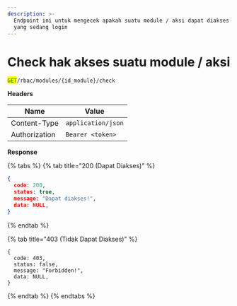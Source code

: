 ```yaml
---
description: >-
  Endpoint ini untuk mengecek apakah suatu module / aksi dapat diakses oleh user
  yang sedang login
---
```


# Check hak akses suatu module / aksi

<mark style="color:green;">`GET`</mark>`/rbac/modules/{id_module}/check`&#x20;

**Headers**

| Name          | Value              |
| ------------- | ------------------ |
| Content-Type  | `application/json` |
| Authorization | `Bearer <token>`   |

**Response**

{% tabs %}
{% tab title="200 (Dapat Diakses)" %}
```json
{
  code: 200,
  status: true,
  message: "Dapat diakses!",
  data: NULL,
}
```
{% endtab %}

{% tab title="403 (Tidak Dapat Diakses)" %}
```
{
  code: 403,
  status: false,
  message: "Forbidden!",
  data: NULL,
}
```
{% endtab %}
{% endtabs %}

